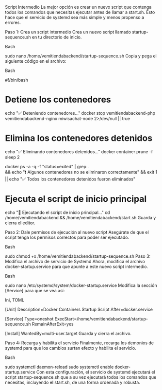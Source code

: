 Script Intermedio
La mejor opción es crear un nuevo script que contenga todos los comandos que necesitas ejecutar antes de llamar a start.sh. Esto hace que el servicio de systemd sea más simple y menos propenso a errores.

Paso 1: Crea un script intermedio
Crea un nuevo script llamado startup-sequence.sh en tu directorio de inicio.

Bash

sudo nano /home/vemitiendabackend/startup-sequence.sh
Copia y pega el siguiente código en el archivo:

Bash

#!/bin/bash

# Detiene los contenedores
echo "✅ Deteniendo contenedores..."
docker stop vemitiendabackend-php vemitiendabackend-nginx miwisachat-node 2>/dev/null || true

# Elimina los contenedores detenidos
echo "✅ Eliminando contenedores detenidos..."
docker container prune -f
sleep 2

docker ps -a -q -f "status=exited" | grep . \
  && echo "❗ Algunos contenedores no se eliminaron correctamente" && exit 1 \
  || echo "✅ Todos los contenedores detenidos fueron eliminados"

# Ejecuta el script de inicio principal
echo "📂 Ejecutando el script de inicio principal..."
cd /home/vemitiendabackend &&
/home/vemitiendabackend/start.sh
Guarda y cierra el editor.

Paso 2: Dale permisos de ejecución al nuevo script
Asegúrate de que el script tenga los permisos correctos para poder ser ejecutado.

Bash

sudo chmod +x /home/vemitiendabackend/startup-sequence.sh
Paso 3: Modifica el archivo de servicio de Systemd
Ahora, modifica el archivo docker-startup.service para que apunte a este nuevo script intermedio.

Bash

sudo nano /etc/systemd/system/docker-startup.service
Modifica la sección [Service] para que se vea así:

Ini, TOML

[Unit]
Description=Docker Containers Startup Script
After=docker.service

[Service]
Type=oneshot
ExecStart=/home/vemitiendabackend/startup-sequence.sh
RemainAfterExit=yes

[Install]
WantedBy=multi-user.target
Guarda y cierra el archivo.

Paso 4: Recarga y habilita el servicio
Finalmente, recarga los demonios de systemd para que los cambios surtan efecto y habilita el servicio.

Bash

sudo systemctl daemon-reload
sudo systemctl enable docker-startup.service
Con esta configuración, el servicio de systemd ejecutará el script startup-sequence.sh que a su vez ejecutará todos los comandos que necesitas, incluyendo el start.sh, de una forma ordenada y robusta.